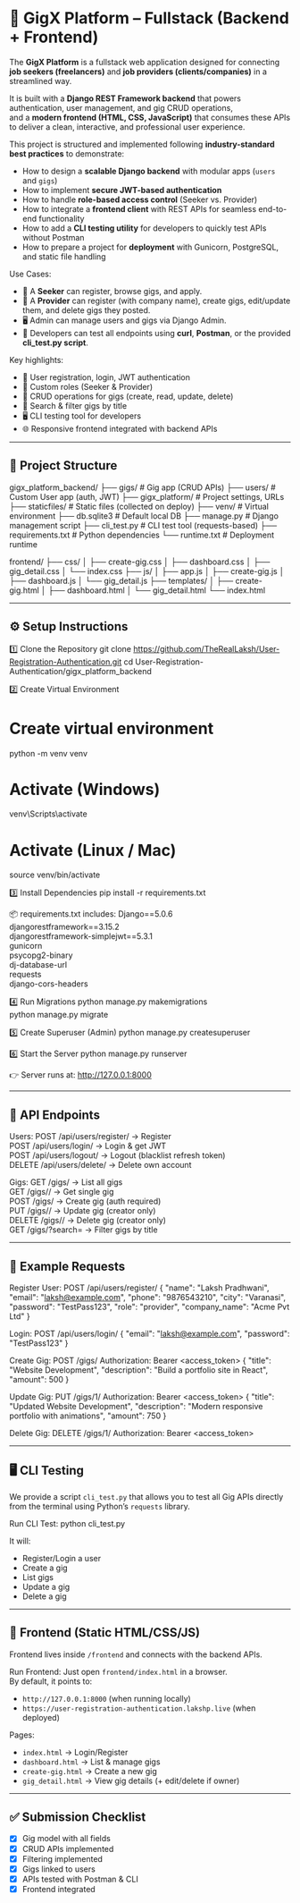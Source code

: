 # 🎯 GigX Platform – Fullstack (Backend + Frontend)

The **GigX Platform** is a fullstack web application designed for connecting **job seekers (freelancers)** and **job providers (clients/companies)** in a streamlined way.  

It is built with a **Django REST Framework backend** that powers authentication, user management, and gig CRUD operations,  
and a **modern frontend (HTML, CSS, JavaScript)** that consumes these APIs to deliver a clean, interactive, and professional user experience.  

This project is structured and implemented following **industry-standard best practices** to demonstrate:
- How to design a **scalable Django backend** with modular apps (`users` and `gigs`)
- How to implement **secure JWT-based authentication**
- How to handle **role-based access control** (Seeker vs. Provider)
- How to integrate a **frontend client** with REST APIs for seamless end-to-end functionality
- How to add a **CLI testing utility** for developers to quickly test APIs without Postman
- How to prepare a project for **deployment** with Gunicorn, PostgreSQL, and static file handling

Use Cases:
- 👤 A **Seeker** can register, browse gigs, and apply.
- 🏢 A **Provider** can register (with company name), create gigs, edit/update them, and delete gigs they posted.
- 🖥️ Admin can manage users and gigs via Django Admin.
- 🎯 Developers can test all endpoints using **curl**, **Postman**, or the provided **cli_test.py script**.

Key highlights:
- 🔐 User registration, login, JWT authentication  
- 👥 Custom roles (Seeker & Provider)  
- 💼 CRUD operations for gigs (create, read, update, delete)  
- 🔎 Search & filter gigs by title  
- 🖥️ CLI testing tool for developers  
- 🌐 Responsive frontend integrated with backend APIs  

---

## 📂 Project Structure
gigx_platform_backend/
├── gigs/               # Gig app (CRUD APIs)
├── users/              # Custom User app (auth, JWT)
├── gigx_platform/      # Project settings, URLs
├── staticfiles/        # Static files (collected on deploy)
├── venv/               # Virtual environment
├── db.sqlite3          # Default local DB
├── manage.py           # Django management script
├── cli_test.py         # CLI test tool (requests-based)
├── requirements.txt    # Python dependencies
└── runtime.txt         # Deployment runtime

frontend/
├── css/
│   ├── create-gig.css
│   ├── dashboard.css
│   ├── gig_detail.css
│   └── index.css
├── js/
│   ├── app.js
│   ├── create-gig.js
│   ├── dashboard.js
│   └── gig_detail.js
├── templates/
│   ├── create-gig.html
│   ├── dashboard.html
│   └── gig_detail.html
└── index.html

---


## ⚙️ Setup Instructions

1️⃣ Clone the Repository
git clone https://github.com/TheRealLaksh/User-Registration-Authentication.git
cd User-Registration-Authentication/gigx_platform_backend

2️⃣ Create Virtual Environment
# Create virtual environment
python -m venv venv

# Activate (Windows)
venv\Scripts\activate

# Activate (Linux / Mac)
source venv/bin/activate

3️⃣ Install Dependencies
pip install -r requirements.txt

📦 requirements.txt includes:
Django==5.0.6  
djangorestframework==3.15.2  
djangorestframework-simplejwt==5.3.1  
gunicorn  
psycopg2-binary  
dj-database-url  
requests  
django-cors-headers  

4️⃣ Run Migrations
python manage.py makemigrations  
python manage.py migrate  

5️⃣ Create Superuser (Admin)
python manage.py createsuperuser  

6️⃣ Start the Server
python manage.py runserver  

👉 Server runs at: http://127.0.0.1:8000

---

## 🔑 API Endpoints

Users:
POST   /api/users/register/   → Register  
POST   /api/users/login/      → Login & get JWT  
POST   /api/users/logout/     → Logout (blacklist refresh token)  
DELETE /api/users/delete/     → Delete own account  

Gigs:
GET    /gigs/           → List all gigs  
GET    /gigs/<id>/      → Get single gig  
POST   /gigs/           → Create gig (auth required)  
PUT    /gigs/<id>/      → Update gig (creator only)  
DELETE /gigs/<id>/      → Delete gig (creator only)  
GET    /gigs/?search=   → Filter gigs by title  

---

## 📝 Example Requests

Register User:
POST /api/users/register/
{
  "name": "Laksh Pradhwani",
  "email": "laksh@example.com",
  "phone": "9876543210",
  "city": "Varanasi",
  "password": "TestPass123",
  "role": "provider",
  "company_name": "Acme Pvt Ltd"
}

Login:
POST /api/users/login/
{
  "email": "laksh@example.com",
  "password": "TestPass123"
}

Create Gig:
POST /gigs/
Authorization: Bearer <access_token>
{
  "title": "Website Development",
  "description": "Build a portfolio site in React",
  "amount": 500
}

Update Gig:
PUT /gigs/1/
Authorization: Bearer <access_token>
{
  "title": "Updated Website Development",
  "description": "Modern responsive portfolio with animations",
  "amount": 750
}

Delete Gig:
DELETE /gigs/1/
Authorization: Bearer <access_token>

---

## 🖥️ CLI Testing

We provide a script `cli_test.py` that allows you to test all Gig APIs directly from the terminal using Python’s `requests` library.

Run CLI Test:
python cli_test.py

It will:
- Register/Login a user
- Create a gig
- List gigs
- Update a gig
- Delete a gig

---

## 🎨 Frontend (Static HTML/CSS/JS)

Frontend lives inside `/frontend` and connects with the backend APIs.

Run Frontend:
Just open `frontend/index.html` in a browser.  
By default, it points to:
- `http://127.0.0.1:8000` (when running locally)
- `https://user-registration-authentication.lakshp.live` (when deployed)

Pages:
- `index.html` → Login/Register
- `dashboard.html` → List & manage gigs
- `create-gig.html` → Create a new gig
- `gig_detail.html` → View gig details (+ edit/delete if owner)

---

## ✅ Submission Checklist
- [x] Gig model with all fields
- [x] CRUD APIs implemented
- [x] Filtering implemented
- [x] Gigs linked to users
- [x] APIs tested with Postman & CLI
- [x] Frontend integrated
